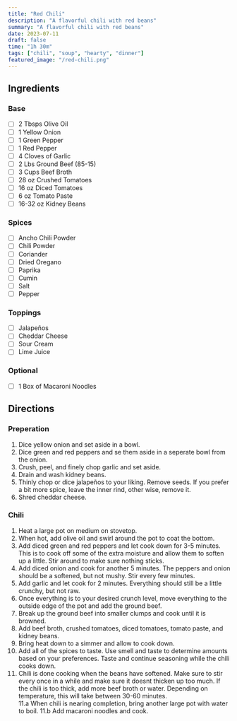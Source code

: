 ```yaml
---
title: "Red Chili"
description: "A flavorful chili with red beans"
summary: "A flavorful chili with red beans"
date: 2023-07-11
draft: false
time: "1h 30m"
tags: ["chili", "soup", "hearty", "dinner"]
featured_image: "/red-chili.png"
---
```


## Ingredients

### Base

- [ ] 2 Tbsps Olive Oil
- [ ] 1 Yellow Onion
- [ ] 1 Green Pepper
- [ ] 1 Red Pepper
- [ ] 4 Cloves of Garlic
- [ ] 2 Lbs Ground Beef (85-15)
- [ ] 3 Cups Beef Broth
- [ ] 28 oz Crushed Tomatoes
- [ ] 16 oz Diced Tomatoes
- [ ] 6 oz Tomato Paste
- [ ] 16-32 oz Kidney Beans

### Spices

- [ ] Ancho Chili Powder
- [ ] Chili Powder
- [ ] Coriander
- [ ] Dried Oregano
- [ ] Paprika
- [ ] Cumin
- [ ] Salt
- [ ] Pepper

### Toppings

- [ ] Jalapeños
- [ ] Cheddar Cheese
- [ ] Sour Cream
- [ ] Lime Juice

### Optional

- [ ] 1 Box of Macaroni Noodles

## Directions

### Preperation

1. Dice yellow onion and set aside in a bowl.
2. Dice green and red peppers and se them aside in a seperate bowl from the onion.
3. Crush, peel, and finely chop garlic and set aside.
4. Drain and wash kidney beans.
5. Thinly chop or dice jalapeños to your liking.  Remove seeds.  If you prefer a bit more spice, leave the inner rind, other wise, remove it.
6. Shred cheddar cheese.

### Chili

1. Heat a large pot on medium on stovetop.
2. When hot, add olive oil and swirl around the pot to coat the bottom.
3. Add diced green and red peppers and let cook down for 3-5 minutes.  This is to cook off some of the extra moisture and allow them to soften up a little. Stir around to make sure nothing sticks.
4. Add diced onion and cook for another 5 minutes.  The peppers and onion should be a softened, but not mushy.  Stir every few minutes.
5. Add garlic and let cook for 2 minutes.  Everything should still be a little crunchy, but not raw.
6. Once everything is to your desired crunch level, move everything to the outside edge of the pot and add the ground beef.  
7. Break up the ground beef into smaller clumps and cook until it is browned.
8. Add beef broth, crushed tomatoes, diced tomatoes, tomato paste, and kidney beans.
9. Bring heat down to a simmer and allow to cook down.
10. Add all of the spices to taste.  Use smell and taste to determine amounts based on your preferences.  Taste and continue seasoning while the chili cooks down.
11. Chili is done cooking when the beans have softened.  Make sure to stir every once in a while and make sure it doesnt thicken up too much.  If the chili is too thick, add more beef broth or water.  Depending on temperature, this will take between 30-60 minutes.  
11.a When chili is nearing completion, bring another large pot with water to boil. 
11.b Add macaroni noodles and cook.

